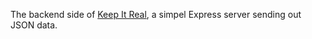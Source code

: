 The backend side of [Keep It Real](https://github.com/reneeduijzers/Keep_It_Real), a simpel Express server sending out JSON data. 
